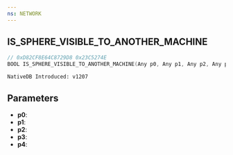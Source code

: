 ```yaml
---
ns: NETWORK
---
```

## IS_SPHERE_VISIBLE_TO_ANOTHER_MACHINE

```c
// 0xD82CF8E64C8729D8 0x23C5274E
BOOL IS_SPHERE_VISIBLE_TO_ANOTHER_MACHINE(Any p0, Any p1, Any p2, Any p3, Any p4);
```

```
NativeDB Introduced: v1207
```

## Parameters
* **p0**:
* **p1**:
* **p2**:
* **p3**:
* **p4**:

